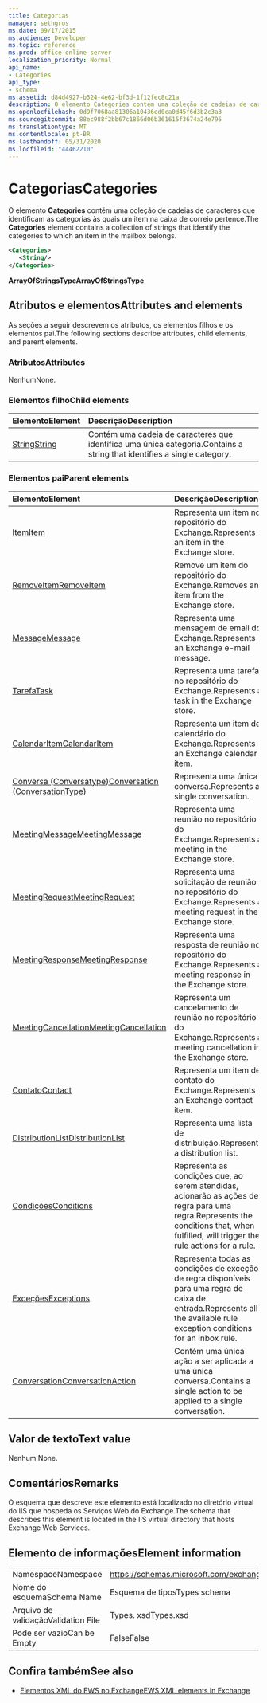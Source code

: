 ```yaml
---
title: Categorias
manager: sethgros
ms.date: 09/17/2015
ms.audience: Developer
ms.topic: reference
ms.prod: office-online-server
localization_priority: Normal
api_name:
- Categories
api_type:
- schema
ms.assetid: d84d4927-b524-4e62-bf3d-1f12fec8c21a
description: O elemento Categories contém uma coleção de cadeias de caracteres que identificam as categorias às quais um item na caixa de correio pertence.
ms.openlocfilehash: 0d9f7068aa81306a10436ed0ca0d45f6d3b2c3a3
ms.sourcegitcommit: 88ec988f2bb67c1866d06b361615f3674a24e795
ms.translationtype: MT
ms.contentlocale: pt-BR
ms.lasthandoff: 05/31/2020
ms.locfileid: "44462210"
---
```

# <a name="categories"></a><span data-ttu-id="11d1a-103">Categorias</span><span class="sxs-lookup"><span data-stu-id="11d1a-103">Categories</span></span>

<span data-ttu-id="11d1a-104">O elemento **Categories** contém uma coleção de cadeias de caracteres que identificam as categorias às quais um item na caixa de correio pertence.</span><span class="sxs-lookup"><span data-stu-id="11d1a-104">The **Categories** element contains a collection of strings that identify the categories to which an item in the mailbox belongs.</span></span> 
  
```XML
<Categories>
   <String/>
</Categories>
```

 <span data-ttu-id="11d1a-105">**ArrayOfStringsType**</span><span class="sxs-lookup"><span data-stu-id="11d1a-105">**ArrayOfStringsType**</span></span>
## <a name="attributes-and-elements"></a><span data-ttu-id="11d1a-106">Atributos e elementos</span><span class="sxs-lookup"><span data-stu-id="11d1a-106">Attributes and elements</span></span>

<span data-ttu-id="11d1a-107">As seções a seguir descrevem os atributos, os elementos filhos e os elementos pai.</span><span class="sxs-lookup"><span data-stu-id="11d1a-107">The following sections describe attributes, child elements, and parent elements.</span></span>
  
### <a name="attributes"></a><span data-ttu-id="11d1a-108">Atributos</span><span class="sxs-lookup"><span data-stu-id="11d1a-108">Attributes</span></span>

<span data-ttu-id="11d1a-109">Nenhum</span><span class="sxs-lookup"><span data-stu-id="11d1a-109">None.</span></span>
  
### <a name="child-elements"></a><span data-ttu-id="11d1a-110">Elementos filho</span><span class="sxs-lookup"><span data-stu-id="11d1a-110">Child elements</span></span>

|<span data-ttu-id="11d1a-111">**Elemento**</span><span class="sxs-lookup"><span data-stu-id="11d1a-111">**Element**</span></span>|<span data-ttu-id="11d1a-112">**Descrição**</span><span class="sxs-lookup"><span data-stu-id="11d1a-112">**Description**</span></span>|
|:-----|:-----|
|[<span data-ttu-id="11d1a-113">String</span><span class="sxs-lookup"><span data-stu-id="11d1a-113">String</span></span>](string.md) <br/> |<span data-ttu-id="11d1a-114">Contém uma cadeia de caracteres que identifica uma única categoria.</span><span class="sxs-lookup"><span data-stu-id="11d1a-114">Contains a string that identifies a single category.</span></span>  <br/> |
   
### <a name="parent-elements"></a><span data-ttu-id="11d1a-115">Elementos pai</span><span class="sxs-lookup"><span data-stu-id="11d1a-115">Parent elements</span></span>

|<span data-ttu-id="11d1a-116">**Elemento**</span><span class="sxs-lookup"><span data-stu-id="11d1a-116">**Element**</span></span>|<span data-ttu-id="11d1a-117">**Descrição**</span><span class="sxs-lookup"><span data-stu-id="11d1a-117">**Description**</span></span>|
|:-----|:-----|
|[<span data-ttu-id="11d1a-118">Item</span><span class="sxs-lookup"><span data-stu-id="11d1a-118">Item</span></span>](item.md) <br/> |<span data-ttu-id="11d1a-119">Representa um item no repositório do Exchange.</span><span class="sxs-lookup"><span data-stu-id="11d1a-119">Represents an item in the Exchange store.</span></span>  <br/> |
|[<span data-ttu-id="11d1a-120">RemoveItem</span><span class="sxs-lookup"><span data-stu-id="11d1a-120">RemoveItem</span></span>](removeitem.md) <br/> |<span data-ttu-id="11d1a-121">Remove um item do repositório do Exchange.</span><span class="sxs-lookup"><span data-stu-id="11d1a-121">Removes an item from the Exchange store.</span></span>  <br/> |
|[<span data-ttu-id="11d1a-122">Message</span><span class="sxs-lookup"><span data-stu-id="11d1a-122">Message</span></span>](message-ex15websvcsotherref.md) <br/> |<span data-ttu-id="11d1a-123">Representa uma mensagem de email do Exchange.</span><span class="sxs-lookup"><span data-stu-id="11d1a-123">Represents an Exchange e-mail message.</span></span>  <br/> |
|[<span data-ttu-id="11d1a-124">Tarefa</span><span class="sxs-lookup"><span data-stu-id="11d1a-124">Task</span></span>](task.md) <br/> |<span data-ttu-id="11d1a-125">Representa uma tarefa no repositório do Exchange.</span><span class="sxs-lookup"><span data-stu-id="11d1a-125">Represents a task in the Exchange store.</span></span>  <br/> |
|[<span data-ttu-id="11d1a-126">CalendarItem</span><span class="sxs-lookup"><span data-stu-id="11d1a-126">CalendarItem</span></span>](calendaritem.md) <br/> |<span data-ttu-id="11d1a-127">Representa um item de calendário do Exchange.</span><span class="sxs-lookup"><span data-stu-id="11d1a-127">Represents an Exchange calendar item.</span></span>  <br/> |
|[<span data-ttu-id="11d1a-128">Conversa (Conversatype)</span><span class="sxs-lookup"><span data-stu-id="11d1a-128">Conversation (ConversationType)</span></span>](conversation-conversationtype.md) <br/> |<span data-ttu-id="11d1a-129">Representa uma única conversa.</span><span class="sxs-lookup"><span data-stu-id="11d1a-129">Represents a single conversation.</span></span>  <br/> |
|[<span data-ttu-id="11d1a-130">MeetingMessage</span><span class="sxs-lookup"><span data-stu-id="11d1a-130">MeetingMessage</span></span>](meetingmessage.md) <br/> |<span data-ttu-id="11d1a-131">Representa uma reunião no repositório do Exchange.</span><span class="sxs-lookup"><span data-stu-id="11d1a-131">Represents a meeting in the Exchange store.</span></span>  <br/> |
|[<span data-ttu-id="11d1a-132">MeetingRequest</span><span class="sxs-lookup"><span data-stu-id="11d1a-132">MeetingRequest</span></span>](meetingrequest.md) <br/> |<span data-ttu-id="11d1a-133">Representa uma solicitação de reunião no repositório do Exchange.</span><span class="sxs-lookup"><span data-stu-id="11d1a-133">Represents a meeting request in the Exchange store.</span></span>  <br/> |
|[<span data-ttu-id="11d1a-134">MeetingResponse</span><span class="sxs-lookup"><span data-stu-id="11d1a-134">MeetingResponse</span></span>](meetingresponse.md) <br/> |<span data-ttu-id="11d1a-135">Representa uma resposta de reunião no repositório do Exchange.</span><span class="sxs-lookup"><span data-stu-id="11d1a-135">Represents a meeting response in the Exchange store.</span></span>  <br/> |
|[<span data-ttu-id="11d1a-136">MeetingCancellation</span><span class="sxs-lookup"><span data-stu-id="11d1a-136">MeetingCancellation</span></span>](meetingcancellation.md) <br/> |<span data-ttu-id="11d1a-137">Representa um cancelamento de reunião no repositório do Exchange.</span><span class="sxs-lookup"><span data-stu-id="11d1a-137">Represents a meeting cancellation in the Exchange store.</span></span>  <br/> |
|[<span data-ttu-id="11d1a-138">Contato</span><span class="sxs-lookup"><span data-stu-id="11d1a-138">Contact</span></span>](contact.md) <br/> |<span data-ttu-id="11d1a-139">Representa um item de contato do Exchange.</span><span class="sxs-lookup"><span data-stu-id="11d1a-139">Represents an Exchange contact item.</span></span>  <br/> |
|[<span data-ttu-id="11d1a-140">DistributionList</span><span class="sxs-lookup"><span data-stu-id="11d1a-140">DistributionList</span></span>](distributionlist.md) <br/> |<span data-ttu-id="11d1a-141">Representa uma lista de distribuição.</span><span class="sxs-lookup"><span data-stu-id="11d1a-141">Represents a distribution list.</span></span>  <br/> |
|[<span data-ttu-id="11d1a-142">Condições</span><span class="sxs-lookup"><span data-stu-id="11d1a-142">Conditions</span></span>](conditions.md) <br/> |<span data-ttu-id="11d1a-143">Representa as condições que, ao serem atendidas, acionarão as ações de regra para uma regra.</span><span class="sxs-lookup"><span data-stu-id="11d1a-143">Represents the conditions that, when fulfilled, will trigger the rule actions for a rule.</span></span>  <br/> |
|[<span data-ttu-id="11d1a-144">Exceções</span><span class="sxs-lookup"><span data-stu-id="11d1a-144">Exceptions</span></span>](exceptions.md) <br/> |<span data-ttu-id="11d1a-145">Representa todas as condições de exceção de regra disponíveis para uma regra de caixa de entrada.</span><span class="sxs-lookup"><span data-stu-id="11d1a-145">Represents all the available rule exception conditions for an Inbox rule.</span></span>  <br/> |
|[<span data-ttu-id="11d1a-146">Conversation</span><span class="sxs-lookup"><span data-stu-id="11d1a-146">ConversationAction</span></span>](conversationaction.md) <br/> |<span data-ttu-id="11d1a-147">Contém uma única ação a ser aplicada a uma única conversa.</span><span class="sxs-lookup"><span data-stu-id="11d1a-147">Contains a single action to be applied to a single conversation.</span></span>  <br/> |
   
## <a name="text-value"></a><span data-ttu-id="11d1a-148">Valor de texto</span><span class="sxs-lookup"><span data-stu-id="11d1a-148">Text value</span></span>

<span data-ttu-id="11d1a-149">Nenhum.</span><span class="sxs-lookup"><span data-stu-id="11d1a-149">None.</span></span>
  
## <a name="remarks"></a><span data-ttu-id="11d1a-150">Comentários</span><span class="sxs-lookup"><span data-stu-id="11d1a-150">Remarks</span></span>

<span data-ttu-id="11d1a-151">O esquema que descreve este elemento está localizado no diretório virtual do IIS que hospeda os Serviços Web do Exchange.</span><span class="sxs-lookup"><span data-stu-id="11d1a-151">The schema that describes this element is located in the IIS virtual directory that hosts Exchange Web Services.</span></span>
  
## <a name="element-information"></a><span data-ttu-id="11d1a-152">Elemento de informações</span><span class="sxs-lookup"><span data-stu-id="11d1a-152">Element information</span></span>

|||
|:-----|:-----|
|<span data-ttu-id="11d1a-153">Namespace</span><span class="sxs-lookup"><span data-stu-id="11d1a-153">Namespace</span></span>  <br/> |https://schemas.microsoft.com/exchange/services/2006/types  <br/> |
|<span data-ttu-id="11d1a-154">Nome do esquema</span><span class="sxs-lookup"><span data-stu-id="11d1a-154">Schema Name</span></span>  <br/> |<span data-ttu-id="11d1a-155">Esquema de tipos</span><span class="sxs-lookup"><span data-stu-id="11d1a-155">Types schema</span></span>  <br/> |
|<span data-ttu-id="11d1a-156">Arquivo de validação</span><span class="sxs-lookup"><span data-stu-id="11d1a-156">Validation File</span></span>  <br/> |<span data-ttu-id="11d1a-157">Types. xsd</span><span class="sxs-lookup"><span data-stu-id="11d1a-157">Types.xsd</span></span>  <br/> |
|<span data-ttu-id="11d1a-158">Pode ser vazio</span><span class="sxs-lookup"><span data-stu-id="11d1a-158">Can be Empty</span></span>  <br/> |<span data-ttu-id="11d1a-159">False</span><span class="sxs-lookup"><span data-stu-id="11d1a-159">False</span></span>  <br/> |
   
## <a name="see-also"></a><span data-ttu-id="11d1a-160">Confira também</span><span class="sxs-lookup"><span data-stu-id="11d1a-160">See also</span></span>



- [<span data-ttu-id="11d1a-161">Elementos XML do EWS no Exchange</span><span class="sxs-lookup"><span data-stu-id="11d1a-161">EWS XML elements in Exchange</span></span>](ews-xml-elements-in-exchange.md)

